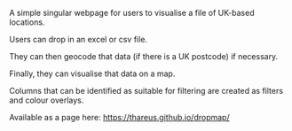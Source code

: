 A simple singular webpage for users to visualise a file of UK-based locations.

Users can drop in an excel or csv file.

They can then geocode that data (if there is a UK postcode) if necessary.

Finally, they can visualise that data on a map.

Columns that can be identified as suitable for filtering are created as filters and colour overlays.

Available as a page here:  https://thareus.github.io/dropmap/

